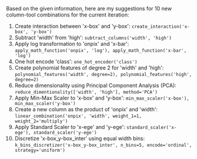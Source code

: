  Based on the given information, here are my suggestions for 10 new column-tool combinations for the current iteration:

1. Create interaction between 'x-box' and 'y-box': `create_interaction('x-box', 'y-box')`
2. Subtract 'width' from 'high': `subtract_columns('width', 'high')`
3. Apply log transformation to 'onpix' and 'x-bar': `apply_math_function('onpix', 'log'), apply_math_function('x-bar', 'log')`
4. One hot encode 'class': `one_hot_encoder('class')`
5. Create polynomial features of degree 2 for 'width' and 'high': `polynomial_features('width', degree=2), polynomial_features('high', degree=2)`
6. Reduce dimensionality using Principal Component Analysis (PCA): `reduce_dimentionality(['width', 'high'], method='PCA')`
7. Apply Min-Max Scaler to 'x-box' and 'y-box': `min_max_scaler('x-box'), min_max_scaler('y-box')`
8. Create a new column as the product of 'onpix' and 'width': `linear_combination('onpix', 'width', weight_1=1, weight_2='multiply')`
9. Apply Standard Scaler to 'x-ege' and 'y-ege': `standard_scaler('x-ege'), standard_scaler('y-ege')`
10. Discretize 'x-box_y-box_inter' using equal width bins: `k_bins_discretizer('x-box_y-box_inter', n_bins=5, encode='ordinal', strategy='uniform')`
